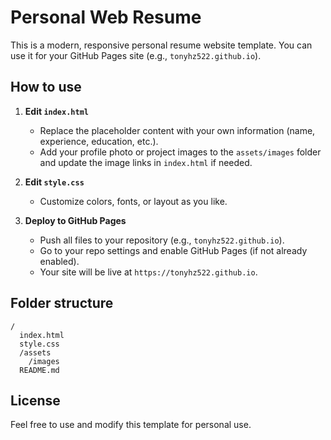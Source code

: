 # Personal Web Resume

This is a modern, responsive personal resume website template. You can use it for your GitHub Pages site (e.g., `tonyhz522.github.io`).

## How to use

1. **Edit `index.html`**
   - Replace the placeholder content with your own information (name, experience, education, etc.).
   - Add your profile photo or project images to the `assets/images` folder and update the image links in `index.html` if needed.

2. **Edit `style.css`**
   - Customize colors, fonts, or layout as you like.

3. **Deploy to GitHub Pages**
   - Push all files to your repository (e.g., `tonyhz522.github.io`).
   - Go to your repo settings and enable GitHub Pages (if not already enabled).
   - Your site will be live at `https://tonyhz522.github.io`.

## Folder structure

```
/
  index.html
  style.css
  /assets
    /images
  README.md
```

## License

Feel free to use and modify this template for personal use. 